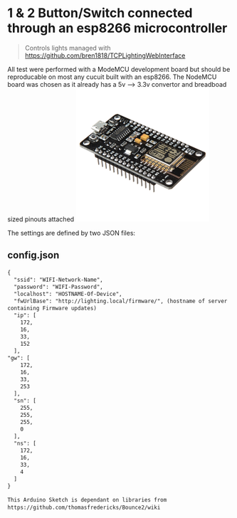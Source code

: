 # 1 & 2 Button/Switch connected through an esp8266 microcontroller

> Controls lights managed with https://github.com/bren1818/TCPLightingWebInterface

All test were performed with a ModeMCU development board but should be reproducable on most any cucuit built with an esp8266. The NodeMCU board was chosen as it already has a 5v --> 3.3v convertor and breadboad sized pinouts attached
![](https://github.com/sktaylortrash/TCP-Button/raw/master/Images/NodeMCUPNG-small.png)

The settings are defined by two JSON files:

## config.json 
```
{
  "ssid": "WIFI-Network-Name",
  "password": "WIFI-Password",
  "localhost": "HOSTNAME-Of-Device",
  "fwUrlBase": "http://lighting.local/firmware/", (hostname of server containing Firmware updates)
  "ip": [
    172,
    16,
    33,
    152
  ],
"gw": [
    172,
    16,
    33,
    253
  ],
  "sn": [
    255,
    255,
    255,
    0
  ],
  "ns": [
    172,
    16,
    33,
    4
  ]
}
```

`This Arduino Sketch is dependant on libraries from https://github.com/thomasfredericks/Bounce2/wiki`
